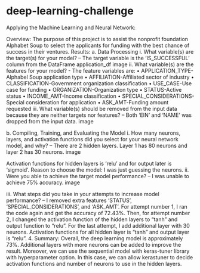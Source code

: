 # deep-learning-challenge
Applying the Machine Learning and Neural Network:

Overview: The purpose of this project is to assist the nonprofit foundation Alphabet Soup to select the applicants for funding with the best chance of success in their ventures.
Results: a. Data Processing i. What variable(s) are the target(s) for your model? – The target variable is the ‘IS_SUCCESSFUL’ column from the DataFrame application_df
image
ii. What variable(s) are the features for your model? - The feature variables are: • APPLICATION_TYPE-Alphabel Soup application type • AFFILIATION-Affiliated sector of industry • CLASSIFICATION-Government organization classification • USE_CASE-Use case for funding • ORGANIZATION-Organization type • STATUS-Active status • INCOME_AMT-Income classification • SPECIAL_CONSIDERATIONS-Special consideration for application • ASK_AMT-Funding amount requested iii. What variable(s) should be removed from the input data because they are neither targets nor features? – Both ‘EIN’ and ‘NAME’ was dropped from the input data. image

b. Compiling, Training, and Evaluating the Model i. How many neurons, layers, and activation functions did you select for your neural network model, and why? – There are 2 hidden layers. Layer 1 has 80 neurons and layer 2 has 30 neurons. image

Activation functions for hidden layers is ‘relu’ and for output later is ‘sigmoid’. Reason to choose the model: I was just guessing the neurons. ii. Were you able to achieve the target model performance? – I was unable to achieve 75% accuracy. image

iii. What steps did you take in your attempts to increase model performance? – I removed extra features ‘STATUS’, ‘SPECIAL_CONSIDERATIONS’, and ‘ASK_AMT’. For attempt number 1, I ran the code again and get the accuracy of 72.43%. Then, for attempt number 2, I changed the activation function of the hidden layers to “tanh” and output function to “relu”. For the last attempt, I add additional layer with 30 neurons. Activation functions for all hidden layer is “tanh” and output layer is “relu”. 4. Summary: Overall, the deep learning model is approximately 73%. Additional layers with more neurons can be added to improve the result. Moreover, we can use the sequential model with keras-tuner library with hyperparameter option. In this case, we can allow kerastuner to decide activation functions and number of neurons to use in the hidden layers.
